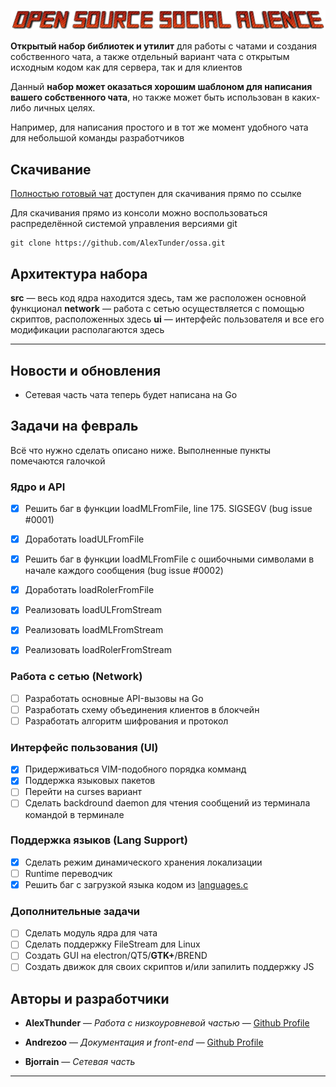 ![Semantic description of image](readme-heading-01.png)

**Открытый набор библиотек и утилит** для работы с чатами и создания собственного чата, а также отдельный вариант чата с открытым исходным кодом как для сервера, так и для клиентов

Данный **набор может оказаться хорошим шаблоном для написания вашего собственного чата**, но также может быть использован в каких-либо личных целях. 

Например, для написания простого и в тот же момент удобного чата для небольшой команды разработчиков  

## Скачивание

[Полностью готовый чат](https://drive.google.com/file/d/1a_IDv1pZulpkaI3KB8KAmspbyNlafeY_/view) доступен для скачивания прямо по ссылке 

Для скачивания прямо из консоли можно воспользоваться распределённой системой управления версиями git 

```
git clone https://github.com/AlexTunder/ossa.git
```

## Архитектура набора

**src** — весь код ядра находится здесь, там же расположен основной функционал
**network** — работа с сетью осуществляется с помощью скриптов, расположенных здесь
**ui** — интерфейс пользователя и все его модификации располагаются здесь 
   
----

## Новости и обновления

- Сетевая часть чата теперь будет написана на Go

## Задачи на февраль

Всё что нужно сделать описано ниже. Выполненные пункты помечаются галочкой
### Ядро и API
- [x] Решить баг в функции loadMLFromFile, line 175. SIGSEGV (bug issue #0001)
- [x] Доработать loadULFromFile
- [x] Решить баг в функции loadMLFromFile с ошибочными символами в начале каждого сообщения (bug issue #0002)

- [x] Доработать loadRolerFromFile
- [x] Реализовать loadULFromStream
- [x] Реализовать loadMLFromStream
- [x] Реализовать loadRolerFromStream
### Работа с сетью (Network)
- [ ] Разработать основные API-вызовы на Go
- [ ] Разработать схему объединения клиентов в блокчейн
- [ ] Разработать алгоритм шифрования и протокол
### Интерфейс пользования (UI)
- [x] Придерживаться VIM-подобного порядка комманд
- [x] Поддержка языковых пакетов
- [ ] Перейти на curses вариант
- [ ] Сделать backdround daemon для чтения сообщений из терминала командой в терминале
### Поддержка языков (Lang Support)
- [x] Cделать режим динамического хранения локализации
- [ ] Runtime переводчик
- [x] Решить баг с загрузкой языка кодом из [languages.c](src/languages.c)
### Дополнительные задачи
- [ ] Сделать модуль ядра для чата
- [ ] Сделать поддержку FileStream для Linux
- [ ] Создать GUI на electron/QT5/**GTK+**/BREND
- [ ] Создать движок для своих скриптов и/или запилить поддержку JS

## Авторы и разработчики

* **AlexThunder** — *Работа с низкоуровневой частью* — [Github Profile](https://github.com/AlexTunder)

* **Andrezoo** — *Документация и front-end* — [Github Profile](https://github.com/andrezoo)

* **Bjorrain** — *Сетевая часть*
----
